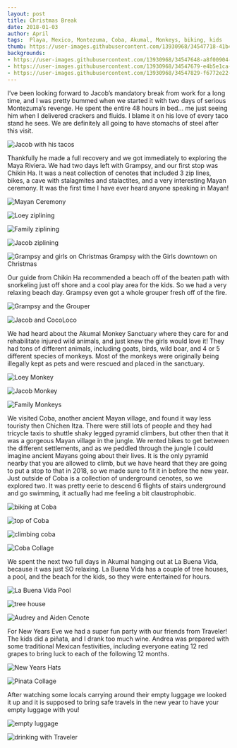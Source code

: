 ```yaml
---
layout: post
title: Christmas Break
date: 2018-01-03
author: April
tags:  Playa, Mexico, Montezuma, Coba, Akumal, Monkeys, biking, kids
thumb: https://user-images.githubusercontent.com/13930968/34547718-41b4b392-f0cb-11e7-9f90-c637ac5c35c5.jpg
backgrounds:
- https://user-images.githubusercontent.com/13930968/34547648-a8f00904-f0ca-11e7-8a29-0ea3c1e2a25f.jpg
- https://user-images.githubusercontent.com/13930968/34547679-e4b5e1ca-f0ca-11e7-9adf-603e454aeedb.jpg
- https://user-images.githubusercontent.com/13930968/34547829-f6772e22-f0cb-11e7-9c3c-4d790d4b0d36.jpg
---
```


I’ve been looking forward to Jacob’s mandatory break from work for a long time, and I was pretty bummed when we started it with two days of serious Montezuma’s revenge. He spent the entire 48 hours in bed… me just seeing him when I delivered crackers and fluids. I blame it on his love of every taco stand he sees. We are definitely all going to have stomachs of steel after this visit. 

![Jacob with his tacos](https://user-images.githubusercontent.com/13930968/34547976-f94cd7cc-f0cc-11e7-8e20-2c65f76f895b.jpg)

Thankfully he made a full recovery and we got immediately to exploring the Maya Riviera. We had two days left with Grampsy, and our first stop was Chikin Ha. It was a neat collection of cenotes that included 3 zip lines, bikes, a cave with stalagmites and stalactites, and a very interesting Mayan ceremony. It was the first time I have ever heard anyone speaking in Mayan! 

![Mayan Ceremony](https://user-images.githubusercontent.com/13930968/34547780-9a2e2f62-f0cb-11e7-8467-c921334265a5.jpg)

![Loey ziplining](https://user-images.githubusercontent.com/13930968/34547789-b294e1ae-f0cb-11e7-839f-075c880f35ae.jpg)

![Family ziplining](https://user-images.githubusercontent.com/13930968/34547815-dff54f62-f0cb-11e7-8608-f0d2bef467ab.jpg)

![Jacob ziplining](https://user-images.githubusercontent.com/13930968/34547956-ccd83df8-f0cc-11e7-96e5-139da7a0d298.jpg)

![Grampsy and girls on Christmas](https://user-images.githubusercontent.com/13930968/34547965-e4f100a0-f0cc-11e7-91f7-50c67ed49716.jpg)
Grampsy with the Girls downtown on Christmas

Our guide from Chikin Ha recommended a beach off of the beaten path with snorkeling just off shore and a cool play area for the kids. So we had a very relaxing beach day. Grampsy even got a whole grouper fresh off of the fire.

![Grampsy and the Grouper](https://user-images.githubusercontent.com/13930968/34547843-0e8c6cac-f0cc-11e7-99f2-7ad42d23c835.jpg)

![Jacob and CocoLoco](https://user-images.githubusercontent.com/13930968/34547874-394cf45c-f0cc-11e7-865b-6ac4655dfa10.jpg)

We had heard about the Akumal Monkey Sanctuary where they care for and rehabilitate injured wild animals, and just knew the girls would love it! They had tons of different animals, including goats, birds, wild boar, and 4 or 5 different species of monkeys. Most of the monkeys were originally being illegally kept as pets and were rescued and placed in the sanctuary. 

![Loey Monkey](https://user-images.githubusercontent.com/13930968/34547718-41b4b392-f0cb-11e7-9f90-c637ac5c35c5.jpg)

![Jacob Monkey](https://user-images.githubusercontent.com/13930968/34547746-6a0983ea-f0cb-11e7-80b1-f2cfe688f106.jpg)

![Family Monkeys](https://user-images.githubusercontent.com/13930968/34547802-c9a1e16c-f0cb-11e7-8a40-20c4e1edd9cc.jpg)

We visited Coba, another ancient Mayan village, and found it way less touristy then Chichen Itza. There were still lots of people and they had tricycle taxis to shuttle shaky legged pyramid climbers, but other then that it was a gorgeous Mayan village in the jungle. We rented bikes to get between the different settlements, and as we peddled through the jungle I could imagine ancient Mayans going about their lives. It is the only pyramid nearby that you are allowed to climb, but we have heard that they are going to put a stop to that in 2018, so we made sure to fit it in before the new year. Just outside of Coba is a collection of underground cenotes, so we explored two. It was pretty eerie to descend 6 flights of stairs underground and go swimming,  it actually had me feeling a bit claustrophobic. 

![biking at Coba](https://user-images.githubusercontent.com/13930968/34547671-cf8808e6-f0ca-11e7-87a6-995bac179180.jpg)

![top of Coba](https://user-images.githubusercontent.com/13930968/34547679-e4b5e1ca-f0ca-11e7-9adf-603e454aeedb.jpg)

![climbing coba](https://user-images.githubusercontent.com/13930968/34547685-05ed0e68-f0cb-11e7-920b-8c44d4420935.jpg)

![Coba Collage](https://user-images.githubusercontent.com/13930968/34548424-0f6b27d6-f0d0-11e7-8850-aa3b825625fb.jpg)

We spent the next two full days in Akumal hanging out at La Buena Vida, because it was just SO relaxing. La Buena Vida has a couple of tree houses, a pool, and the beach for the kids, so they were entertained for hours. 

![La Buena Vida Pool](https://user-images.githubusercontent.com/13930968/34547648-a8f00904-f0ca-11e7-8a29-0ea3c1e2a25f.jpg)

![tree house](https://user-images.githubusercontent.com/13930968/34547665-bc2a108c-f0ca-11e7-8550-5f8a1d39f19a.jpg)

![Audrey and Aiden Cenote](https://user-images.githubusercontent.com/13930968/34547829-f6772e22-f0cb-11e7-9c3c-4d790d4b0d36.jpg)

For New Years Eve we had a super fun party with our friends from Traveler! The kids did a piñata, and I drank too much wine. Andrea was prepared with some traditional Mexican festivities, including everyone eating 12 red grapes to bring luck to each of the following 12 months. 

![New Years Hats](https://user-images.githubusercontent.com/13930968/34547633-9ad5fe1e-f0ca-11e7-9c6e-86a4f757e6ee.jpg)

![Pinata Collage](https://user-images.githubusercontent.com/13930968/34548403-e4ac8ad0-f0cf-11e7-8171-dd86f2e6f8cc.jpg)

After watching some locals carrying around their empty luggage we looked it up and it is supposed to bring safe travels in the new year to have your empty luggage with you! 

![empty luggage](https://user-images.githubusercontent.com/13930968/34547625-8ab4ab3e-f0ca-11e7-95e8-d0bf63bf88dd.jpg)

![drinking with Traveler](https://user-images.githubusercontent.com/13930968/34547909-78ff4514-f0cc-11e7-95db-3ca295cbc357.jpg)
